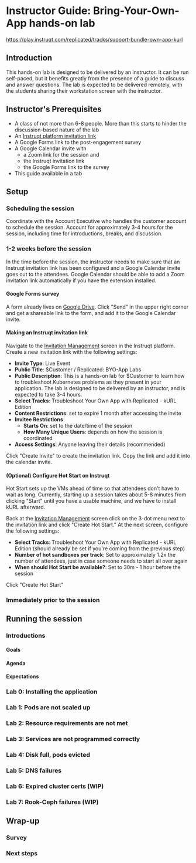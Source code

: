 # Instructor Guide: Bring-Your-Own-App hands-on lab

<https://play.instruqt.com/replicated/tracks/support-bundle-own-app-kurl>

## Introduction

This hands-on lab is designed to be delivered by an instructor.  It can be run self-paced, but it benefits greatly from the presence of a guide to discuss and answer questions. The lab is expected to be delivered remotely, with the students sharing their workstation screen with the instructor.

## Instructor's Prerequisites

- A class of not more than 6-8 people.  More than this starts to hinder the discussion-based nature of the lab
- An [Instruqt platform invitation link](#making-an-instruqt-invitation-link)
- A Google Forms link to the post-engagement survey
- A Google Calendar invite with
  - a Zoom link for the session and
  - the Instruqt invitation link
  - the Google Forms link to the survey
- This guide available in a tab

## Setup

### Scheduling the session

Coordinate with the Account Executive who handles the customer account to schedule the session.  Account for approximately 3-4 hours for the session, including time for introductions, breaks, and discussion.

### 1-2 weeks before the session

In the time before the session, the instructor needs to make sure that an Instruqt invitation link has been configured and a Google Calendar invite goes out to the attendees.  Google Calendar should be able to add a Zoom invitation link automatically if you have the extension installed.

#### Google Forms survey

A form already lives on [Google Drive](https://docs.google.com/forms/d/1xZokluh_P1EfLdGyHUSMh7Ngb2bRMB7_4G-XSluETuw/edit?pli=1).  Click "Send" in the upper right corner and get a shareable link to the form, and add it to the Google Calendar invite.

#### Making an Instruqt invitation link

Navigate to the [Invitation Management](https://play.instruqt.com/replicated/invites) screen in the Instruqt platform.  Create a new invitation link with the following settings:

- **Invite Type**: Live Event
- **Public Title**: $Customer / Replicated: BYO-App Labs
- **Public Description**: This is a hands-on lab for $Customer to learn how to troubleshoot Kubernetes problems as they present in your application.  The lab is designed to be delivered by an instructor, and is expected to take 3-4 hours.
- **Select Tracks**: Troubleshoot Your Own App with Replicated - kURL Edition
- **Content Restrictions**: set to expire 1 month after accessing the invite
- **Invitee Restrictions**
  - **Starts On**: set to the date/time of the session
  - **How Many Unique Users**: depends on how the session is coordinated
- **Access Settings**: Anyone leaving their details (recommended)

Click "Create Invite" to create the invitation link.  Copy the link and add it into the calendar invite.

#### (Optional) Configure Hot Start on Instruqt

Hot Start sets up the VMs ahead of time so that attendees don't have to wait as long.  Currently, starting up a session takes about 5-8 minutes from clicking "Start" until you have a usable machine, and we have to install kURL afterward.

Back at the [Invitation Management](https://play.instruqt.com/replicated/invites) screen click on the 3-dot menu next to the invitation link and click "Create Hot Start."  At the next screen, configure the following settings:

- **Select Tracks**: Troubleshoot Your Own App with Replicated - kURL Edition (should already be set if you're coming from the previous step)
- **Number of hot sandboxes per track**: Set to approximately 1.2x the number of attendees, just in case someone needs to start all over again
- **When should Hot Start be available?**: Set to 30m - 1 hour before the session

Click "Create Hot Start"

### Immediately prior to the session

## Running the session

### Introductions

#### Goals

#### Agenda

#### Expectations

### Lab 0: Installing the application

### Lab 1: Pods are not scaled up

### Lab 2: Resource requirements are not met

### Lab 3: Services are not programmed correctly

### Lab 4: Disk full, pods evicted

### Lab 5: DNS failures

### Lab 6: Expired cluster certs (WIP)

### Lab 7: Rook-Ceph failures (WIP)

## Wrap-up

### Survey

### Next steps
